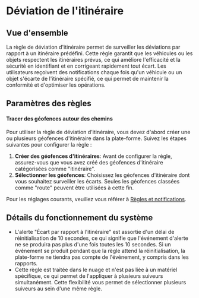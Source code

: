 # Déviation de l'itinéraire

## Vue d'ensemble

La règle de déviation d'itinéraire permet de surveiller les déviations par rapport à un itinéraire prédéfini. Cette règle garantit que les véhicules ou les objets respectent les itinéraires prévus, ce qui améliore l'efficacité et la sécurité en identifiant et en corrigeant rapidement tout écart. Les utilisateurs reçoivent des notifications chaque fois qu'un véhicule ou un objet s'écarte de l'itinéraire spécifié, ce qui permet de maintenir la conformité et d'optimiser les opérations.

## Paramètres des règles

#### Tracer des géofences autour des chemins

Pour utiliser la règle de déviation d'itinéraire, vous devez d'abord créer une ou plusieurs géofences d'itinéraire dans la plate-forme. Suivez les étapes suivantes pour configurer la règle :

1. **Créer des géofences d'itinéraires**: Avant de configurer la règle, assurez-vous que vous avez créé des géofences d'itinéraire catégorisées comme "itinéraire".
2. **Sélectionner les géofences**: Choisissez les géofences d'itinéraire dont vous souhaitez surveiller les écarts. Seules les géofences classées comme "route" peuvent être utilisées à cette fin.

Pour les réglages courants, veuillez vous référer à [Règles et notifications](../).

## Détails du fonctionnement du système

* L'alerte "Écart par rapport à l'itinéraire" est assortie d'un délai de réinitialisation de 10 secondes, ce qui signifie que l'événement d'alerte ne se produira pas plus d'une fois toutes les 10 secondes. Si un événement se produit pendant que la règle attend la réinitialisation, la plate-forme ne tiendra pas compte de l'événement, y compris dans les rapports.
* Cette règle est traitée dans le nuage et n'est pas liée à un matériel spécifique, ce qui permet de l'appliquer à plusieurs suiveurs simultanément. Cette flexibilité vous permet de sélectionner plusieurs suiveurs au sein d'une même règle.
